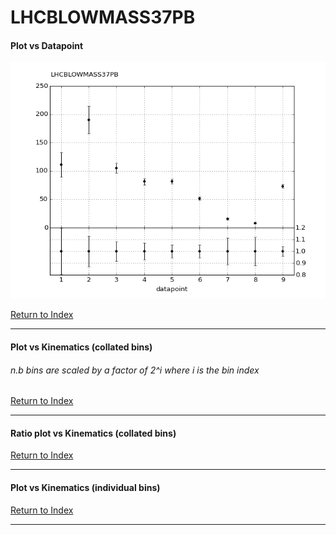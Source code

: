 LHCBLOWMASS37PB
===============
#### Plot vs Datapoint 
[![LHCBLOWMASS37PB datapoints](LHCBLOWMASS37PB.png)](LHCBLOWMASS37PB.pdf) 

[Return to Index](../index.html)

------------- 
#### Plot vs Kinematics (collated bins) 
###### n.b bins are scaled by a factor of 2^i where i is the bin index  
      
[Return to Index](../index.html)

------------- 
#### Ratio plot vs Kinematics (collated bins) 
      
[Return to Index](../index.html)

------------- 
#### Plot vs Kinematics (individual bins) 
      
[Return to Index](../index.html)

------------- 
